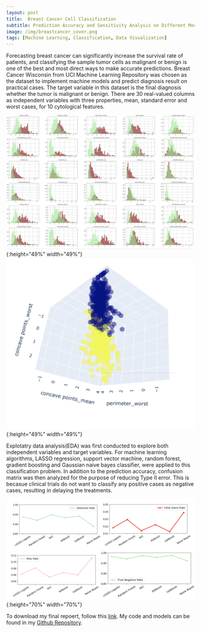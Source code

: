 ```yaml
---
layout: post
title:  Breast Cancer Cell Classification
subtitle: Prediction Accuracy and Sensitivity Analysis on Different Models for Breast Cancer Wisconsin Dataset
image: /img/breastcancer_cover.png
tags: [Machine Learning, Classification, Data Visualization]
---
```


Forecasting breast cancer can significantly increase the survival rate of patients, and classifying the
sample tumor cells as malignant or benign is one of the best and most direct ways to make accurate
predictions. Breast Cancer Wisconsin from UCI Machine Learning Repository was chosen as the dataset
to implement machine models and predict diagnosis result on practical cases. The target variable in this
dataset is the final diagnosis whether the tumor is malignant or benign. There are 30 real-valued
columns as independent variables with three properties, mean, standard error and worst cases, for
10 cytological features.


![](/img/breastcancer_hist.png){:height="49%" width="49%"} ![](/img/breastcancer_class.png){:height="49%" width="49%"}

Explotatry data analysis(EDA) was first conducted to explore both independent variables and target variables. For machine learning algorithms, LASSO regression, support vector machine, random forest, gradient boosting and Gaussian naive bayes classifier, were applied to this classification problem. In addition to the prediction accuracy, confusion matrix was then analyzed for the purpose of reducing Type II error. This is becasue clinical trials do not want to classify any positive cases as negative cases, resulting in delaying the treatments. 

![](/img/breastcancer_confusion.png){:height="70%" width="70%"} 

To download my final repoert, follow this [link](https://docs.google.com/viewer?url=${https://github.com/shiyuliu1/data1030_project/raw/master/reports/Final_Report.pdf}).
My code and models can be found in my [Github Repository](https://github.com/shiyuliu1/data1030_project).


